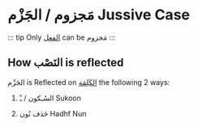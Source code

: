 # مَجزوم / الجَزْم Jussive Case 

::: tip
Only [الفعل](/reference/nahw/fil/) can be مَجزوم
:::

## How النَصْب is reflected

الجَزْم is Reflected on [الكَلِمَة](/reference/nahw/kalimah/) the following 2 ways: 

1. السُـكون / ـْ Sukoon

5. حَذف نُون Hadhf Nun
